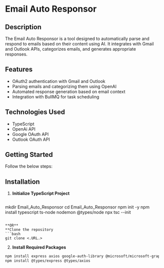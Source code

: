# Email Auto Responsor

## Description
The Email Auto Responsor is a tool designed to automatically parse and respond to emails based on their content using AI. It integrates with Gmail and Outlook APIs, categorizes emails, and generates appropriate responses.

## Features
- OAuth2 authentication with Gmail and Outlook
- Parsing emails and categorizing them using OpenAI
- Automated response generation based on email context
- Integration with BullMQ for task scheduling

## Technologies Used
  - TypeScript
  - OpenAi API
  - Google OAuth API
  - Outlook OAuth API

## Getting Started
  Follow the below steps: 
## Installation
1. **Initialize TypeScript Project**
   ```bash
  mkdir Email_Auto_Responsor
  cd Email_Auto_Responsor
  npm init -y
  npm install typescript ts-node nodemon @types/node
  npx tsc --init
  ```

**OR**
**Clone the repository
  ```bash
  git clone <.URL.>
```

2. **Install Required Packages**
```bash
npm install express axios google-auth-library @microsoft/microsoft-graph-client msal openai bullmq ioredis
npm install @types/express @types/axios
```
